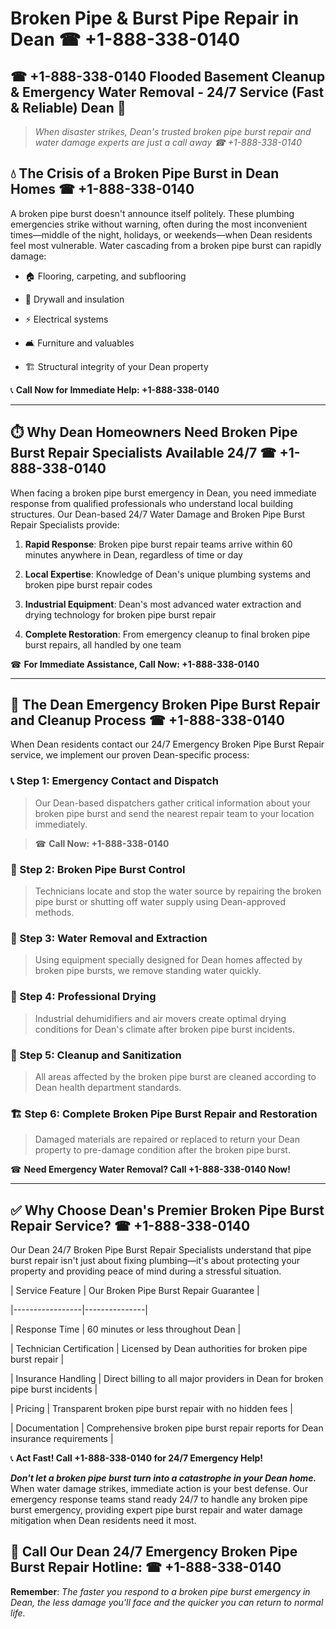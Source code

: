# Broken Pipe & Burst Pipe Repair in Dean ☎ +1-888-338-0140  
## ☎ +1-888-338-0140 Flooded Basement Cleanup & Emergency Water Removal - 24/7 Service (Fast & Reliable) Dean 🚨  

> *When disaster strikes, Dean's trusted broken pipe burst repair and water damage experts are just a call away ☎ +1-888-338-0140*  

## 💧 The Crisis of a Broken Pipe Burst in Dean Homes ☎ +1-888-338-0140  

A broken pipe burst doesn't announce itself politely. These plumbing emergencies strike without warning, often during the most inconvenient times—middle of the night, holidays, or weekends—when Dean residents feel most vulnerable. Water cascading from a broken pipe burst can rapidly damage:  

* 🏠 Flooring, carpeting, and subflooring  
* 🧱 Drywall and insulation  
* ⚡ Electrical systems  
* 🛋️ Furniture and valuables  
* 🏗️ Structural integrity of your Dean property  

📞 **Call Now for Immediate Help: +1-888-338-0140**  

---  

## ⏱️ Why Dean Homeowners Need Broken Pipe Burst Repair Specialists Available 24/7 ☎ +1-888-338-0140  

When facing a broken pipe burst emergency in Dean, you need immediate response from qualified professionals who understand local building structures. Our Dean-based 24/7 Water Damage and Broken Pipe Burst Repair Specialists provide:  

1. **Rapid Response**: Broken pipe burst repair teams arrive within 60 minutes anywhere in Dean, regardless of time or day  
2. **Local Expertise**: Knowledge of Dean's unique plumbing systems and broken pipe burst repair codes  
3. **Industrial Equipment**: Dean's most advanced water extraction and drying technology for broken pipe burst repair  
4. **Complete Restoration**: From emergency cleanup to final broken pipe burst repairs, all handled by one team  

☎ **For Immediate Assistance, Call Now: +1-888-338-0140**  

---  

## 🔧 The Dean Emergency Broken Pipe Burst Repair and Cleanup Process ☎ +1-888-338-0140  

When Dean residents contact our 24/7 Emergency Broken Pipe Burst Repair service, we implement our proven Dean-specific process:  

### 📞 Step 1: Emergency Contact and Dispatch  
> Our Dean-based dispatchers gather critical information about your broken pipe burst and send the nearest repair team to your location immediately.  
> ☎ **Call Now: +1-888-338-0140**  

### 🚿 Step 2: Broken Pipe Burst Control  
> Technicians locate and stop the water source by repairing the broken pipe burst or shutting off water supply using Dean-approved methods.  

### 🌊 Step 3: Water Removal and Extraction  
> Using equipment specially designed for Dean homes affected by broken pipe bursts, we remove standing water quickly.  

### 💨 Step 4: Professional Drying  
> Industrial dehumidifiers and air movers create optimal drying conditions for Dean's climate after broken pipe burst incidents.  

### 🧼 Step 5: Cleanup and Sanitization  
> All areas affected by the broken pipe burst are cleaned according to Dean health department standards.  

### 🏗️ Step 6: Complete Broken Pipe Burst Repair and Restoration  
> Damaged materials are repaired or replaced to return your Dean property to pre-damage condition after the broken pipe burst.  

☎ **Need Emergency Water Removal? Call +1-888-338-0140 Now!**  

---  

## ✅ Why Choose Dean's Premier Broken Pipe Burst Repair Service? ☎ +1-888-338-0140  

Our Dean 24/7 Broken Pipe Burst Repair Specialists understand that pipe burst repair isn't just about fixing plumbing—it's about protecting your property and providing peace of mind during a stressful situation.  

| Service Feature | Our Broken Pipe Burst Repair Guarantee |  
|-----------------|---------------|  
| Response Time | 60 minutes or less throughout Dean |  
| Technician Certification | Licensed by Dean authorities for broken pipe burst repair |  
| Insurance Handling | Direct billing to all major providers in Dean for broken pipe burst incidents |  
| Pricing | Transparent broken pipe burst repair with no hidden fees |  
| Documentation | Comprehensive broken pipe burst repair reports for Dean insurance requirements |  

📞 **Act Fast! Call +1-888-338-0140 for 24/7 Emergency Help!**  

***Don't let a broken pipe burst turn into a catastrophe in your Dean home.*** When water damage strikes, immediate action is your best defense. Our emergency response teams stand ready 24/7 to handle any broken pipe burst emergency, providing expert pipe burst repair and water damage mitigation when Dean residents need it most.  

## 📱 Call Our Dean 24/7 Emergency Broken Pipe Burst Repair Hotline: ☎ +1-888-338-0140  

**Remember**: *The faster you respond to a broken pipe burst emergency in Dean, the less damage you'll face and the quicker you can return to normal life.*